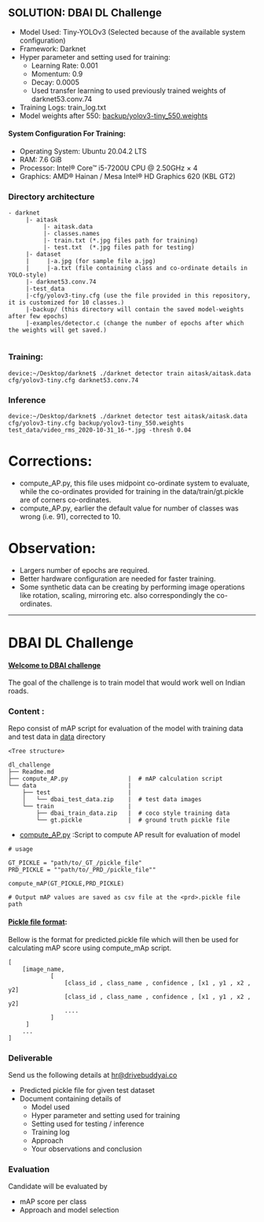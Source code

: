 ## SOLUTION: DBAI DL Challenge
- Model Used: Tiny-YOLOv3 (Selected because of the available system configuration)
- Framework: Darknet
- Hyper parameter and setting used for training:
  -  Learning Rate: 0.001
  -  Momentum: 0.9
  -  Decay: 0.0005
  -  Used transfer learning to used previously trained weights of darknet53.conv.74 
- Training Logs: train_log.txt
- Model weights after 550: [backup/yolov3-tiny_550.weights](https://drive.google.com/file/d/1pjI6QFcXpxjatNyCQIL5rNr1MJ8fcseF/view?usp=sharing) 

#### System Configuration For Training:
- Operating System: Ubuntu 20.04.2 LTS
- RAM: 7.6 GiB
- Processor: Intel® Core™ i5-7200U CPU @ 2.50GHz × 4 
- Graphics: AMD® Hainan / Mesa Intel® HD Graphics 620 (KBL GT2)

### Directory architecture
```
- darknet
     |- aitask
          |- aitask.data
          |- classes.names
          |- train.txt (*.jpg files path for training)
          |- test.txt  (*.jpg files path for testing)
     |- dataset
     |     |-a.jpg (for sample file a.jpg)
     |     |-a.txt (file containing class and co-ordinate details in YOLO-style)
     |- darknet53.conv.74
     |-test_data
     |-cfg/yolov3-tiny.cfg (use the file provided in this repository, it is customized for 10 classes.)
     |-backup/ (this directory will contain the saved model-weights after few epochs)
     |-examples/detector.c (change the number of epochs after which the weights will get saved.)
     
```     
### Training:
```
device:~/Desktop/darknet$ ./darknet detector train aitask/aitask.data cfg/yolov3-tiny.cfg darknet53.conv.74
```

### Inference
```
device:~/Desktop/darknet$ ./darknet detector test aitask/aitask.data cfg/yolov3-tiny.cfg backup/yolov3-tiny_550.weights test_data/video_rms_2020-10-31_16-*.jpg -thresh 0.04
```

# Corrections:
- compute_AP.py, this file uses midpoint co-ordinate system to evaluate, while the co-ordinates provided for training in the data/train/gt.pickle are of corners co-ordinates.
- compute_AP.py, earlier the default value for number of classes was wrong (i.e. 91), corrected to 10.

# Observation:
- Largers number of epochs are required.
- Better hardware configuration are needed for faster training.
- Some synthetic data can be creating by performing image operations like rotation, scaling, mirroring etc. also correspondingly the co-ordinates.

----
# DBAI DL Challenge

#### <u>Welcome to DBAI challenge</u>
The goal of the challenge is to train model that would work well on Indian roads.


### Content :

Repo consist of mAP script for evaluation of the model with training data and test data in [data](data) directory


```
<Tree structure>

dl_challenge
├── Readme.md
├── compute_AP.py                 |  # mAP calculation script
└── data                          |
    ├── test                      |
    │   └── dbai_test_data.zip    |  # test data images
    └── train                     |
        ├── dbai_train_data.zip   |  # coco style training data
        └── gt.pickle             |  # ground truth pickle file

```


- [compute_AP.py](compute_AP.py) :Script to compute AP result for evaluation of model
```
# usage 

GT_PICKLE = "path/to/_GT_/pickle_file"
PRD_PICKLE = ""path/to/_PRD_/pickle_file""

compute_mAP(GT_PICKLE,PRD_PICKLE)

# Output mAP values are saved as csv file at the <prd>.pickle file path 
```


#### <u>Pickle file format</u>:
Bellow is the format for predicted.pickle file which will then be used for calculating mAP score using compute_mAp script.

```
[
    [image_name,
            [ 
                [class_id , class_name , confidence , [x1 , y1 , x2 , y2]
                [class_id , class_name , confidence , [x1 , y1 , x2 , y2]
                ....
            ]
     ]
    ...
]
```

### Deliverable
Send us the following details at [hr@drivebuddyai.co](hr@drivebuddyai.co)
- Predicted pickle file for given test dataset
- Document containing details of
  - Model used
  - Hyper parameter and setting used for training
  - Setting used for testing / inference
  - Training log
  - Approach
  - Your observations and conclusion

### Evaluation

Candidate will be evaluated by
- mAP score per class
- Approach and model selection
